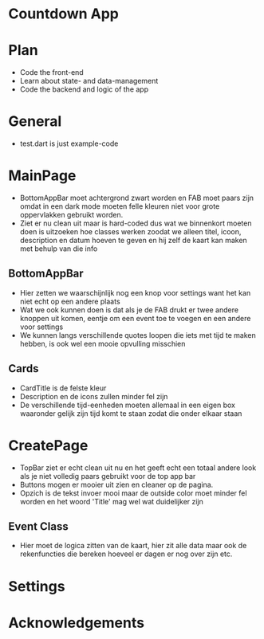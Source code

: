 # Countdown App

# Plan

- Code the front-end
- Learn about state- and data-management
- Code the backend and logic of the app

# General
- test.dart is just example-code

# MainPage
- BottomAppBar moet achtergrond zwart worden en FAB moet paars zijn omdat in een dark mode moeten felle kleuren niet voor grote oppervlakken gebruikt worden.
- Ziet er nu clean uit maar is hard-coded dus wat we binnenkort moeten doen is uitzoeken hoe classes werken zoodat we alleen titel, icoon, description en datum hoeven te geven en hij zelf de kaart kan maken met behulp van die info

## BottomAppBar
- Hier zetten we waarschijnlijk nog een knop voor settings want het kan niet echt op een andere plaats
- Wat we ook kunnen doen is dat als je de FAB drukt er twee andere knoppen uit komen, eentje om een event toe te voegen en een andere voor settings
- We kunnen langs verschillende quotes loopen die iets met tijd te maken hebben, is ook wel een mooie opvulling misschien

## Cards
- CardTitle is de felste kleur
- Description en de icons zullen minder fel zijn
- De verschillende tijd-eenheden moeten allemaal in een eigen box waaronder gelijk zijn tijd komt te staan zodat die onder elkaar staan

# CreatePage
- TopBar ziet er echt clean uit nu en het geeft echt een totaal andere look als je niet volledig paars gebruikt voor de top app bar
- Buttons mogen er mooier uit zien en cleaner op de pagina.
- Opzich is de tekst invoer mooi maar de outside color moet minder fel worden en het woord 'Title' mag wel wat duidelijker zijn

## Event Class
- Hier moet de logica zitten van de kaart, hier zit alle data maar ook de rekenfuncties die bereken hoeveel er dagen er nog over zijn etc.

# Settings

# Acknowledgements
